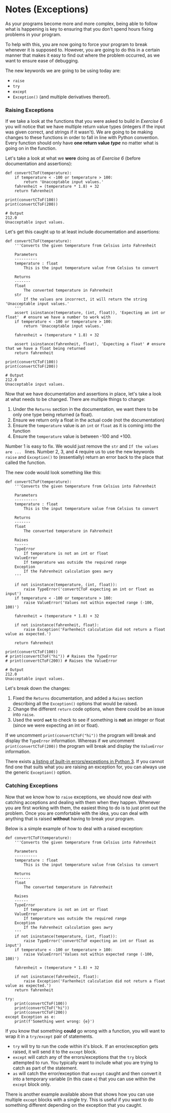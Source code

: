 # Notes (Exceptions)

As your programs become more and more complex, being able to follow what is happening is key to ensuring that you don't spend hours fixing problems in your program.

To help with this, you are now going to force your program to break whenever it is supposed to.  However, you are going to do this in a certain manner that makes it easy to find out where the problem occurred, as we want to ensure ease of debugging.

The new keywords we are going to be using today are:
* ```raise```
* ```try```
* ```except```
* ```Exception()``` (and multiple derivatives thereof).

### Raising Exceptions

If we take a look at the functions that you were asked to build in *Exercise 6* you will notice that we have multiple return value types (integers if the input was given correct, and strings if it wasn't).  We are going to be making changes to these functions in order to fall in line with Python convention.  Every function should only have **one return value _type_** no matter what is going on in the function.

Let's take a look at what we **were** doing as of *Exercise 6* (before documentation and assertions):

```python3
def convertCToF(temperature):
	if temperature < -100 or temperature > 100:
		return 'Unacceptable input values.'
	fahrenheit = (temperature * 1.8) + 32
	return fahrenheit

print(convertCToF(100))
print(convertCToF(200))

# Output
212.0
Unacceptable input values.
```

Let's get this caught up to at least include documentation and assertions:
```python3
def convertCToF(temperature):
	'''Converts the given temperature from Celsius into Fahrenheit

	Parameters
	----------
	temperature : float
		This is the input temperature value from Celsius to convert

	Returns
	-------
	float
		The converted temperature in Fahrenheit
	str
		If the values are incorrect, it will return the string 'Unacceptable input values.'
	'''
	assert isinstance(temperature, (int, float)), 'Expecting an int or float'  # ensure we have a number to work with
	if temperature < -100 or temperature > 100:
		return 'Unacceptable input values.'

	fahrenheit = (temperature * 1.8) + 32

	assert isinstance(fahrenheit, float), 'Expecting a float' # ensure that we have a float being returned
	return fahrenheit

print(convertCToF(100))
print(convertCToF(200))

# Output
212.0
Unacceptable input values.
```

Now that we have documentation and assertions in place, let's take a look at what needs to be changed.  There are multiple things to change:
1. Under the ```Returns``` section in the documentation, we want there to be only one type being returned (a float).
2. Ensure we return only a float in the actual code (not the documentation)
3. Ensure the ```temperature``` value is an ```int``` or ```float``` as it is coming into the function
4. Ensure the ```temperature``` value is between -100 and +100.

Number 1 is easy to fix.  We would just remove the ```str``` and ```If the values are ... ``` lines.
Number 2, 3, and 4 require us to use the new keywords ```raise``` and ```Exception()``` to (essentially) return an error back to the place that called the function.

The new code would look something like this:
```python3
def convertCToF(temperature):
	'''Converts the given temperature from Celsius into Fahrenheit

	Parameters
	----------
	temperature : float
		This is the input temperature value from Celsius to convert

	Returns
	-------
	float
		The converted temperature in Fahrenheit

	Raises
	------
	TypeError
		If temperature is not an int or float
	ValueError
		If temperature was outside the required range
	Exception
		If the Fahrenheit calculation goes awry
	'''

	if not isinstance(temperature, (int, float)):  
		raise TypeError('convertCToF expecting an int or float as input')
	if temperature < -100 or temperature > 100:
		raise ValueError('Values not within expected range (-100, 100)')

	fahrenheit = (temperature * 1.8) + 32

	if not isinstance(fahrenheit, float):
		raise Exception('Farhenheit calculation did not return a float value as expected.')

	return fahrenheit

print(convertCToF(100))
# print(convertCToF("hi")) # Raises the TypeError
# print(convertCToF(200)) # Raises the ValueError

# Output
212.0
Unacceptable input values.
```

Let's break down the changes:
1. Fixed the ```Returns``` documentation, and added a ```Raises``` section describing all the ```Exception()``` options that would be raised.
2. Change the different ```return``` code options, when there could be an issue into ```raise```.
3. Used the word **```not```** to check to see if something is **not** an integer or float (since we were expecting an int or float).

If we uncomment ```print(convertCToF("hi"))``` the program will break and display the ```TypeError``` information.  Whereas if we uncomment ```print(convertCToF(200))``` the program will break and display the ```ValueError``` information.

There exists [a listing of built-in errors/exceptions in Python 3](https://docs.python.org/3/library/exceptions.html).  If you cannot find one that suits what you are raising an exception for, you can always use the generic ```Exception()``` option.

### Catching Exceptions

Now that we know how to ```raise``` exceptions, we should now deal with catching acceptions and dealing with them when they happen.  Whenever you are first working with them, the easiest thing to do is to just print out the problem.  Once you are comfortable with the idea, you can deal with anything that is raised **without** having to break your program.

Below is a simple example of how to deal with a raised exception:

```python3
def convertCToF(temperature):
    '''Converts the given temperature from Celsius into Fahrenheit

    Parameters
    ----------
    temperature : float
        This is the input temperature value from Celsius to convert

    Returns
    -------
    float
        The converted temperature in Fahrenheit

    Raises
    ------
    TypeError
        If temperature is not an int or float
    ValueError
        If temperature was outside the required range
    Exception
        If the Fahrenheit calculation goes awry
    '''
    if not isinstance(temperature, (int, float)):  
        raise TypeError('convertCToF expecting an int or float as input')
    if temperature < -100 or temperature > 100:
        raise ValueError('Values not within expected range (-100, 100)')

    fahrenheit = (temperature * 1.8) + 32

    if not isinstance(fahrenheit, float):
        raise Exception('Farhenheit calculation did not return a float value as expected.')
    return fahrenheit

try:
    print(convertCToF(100))
    print(convertCToF("hi"))
    print(convertCToF(200))
except Exception as e:
    print(f'Something went wrong: {e}')
```

If you know that something **could** go wrong with a function, you will want to wrap it in a ```try/except``` pair of statements.
* ```try``` will try to run the code within it's block.  If an error/exception gets raised, it will send it to the ```except``` block.
* ```except``` will catch any of the errors/exceptions that the ```try``` block attempted to run.  You typically want to include what you are trying to catch as part of the statement.
* ```as``` will catch the error/exception that ```except``` caught and then convert it into a temporary variable (in this case ```e```) that you can use within the ```except``` block only.

There is another example available above that shows how you can use multiple ```except``` blocks with a single try.  This is useful if you want to do something different depending on the exception that you caught.
